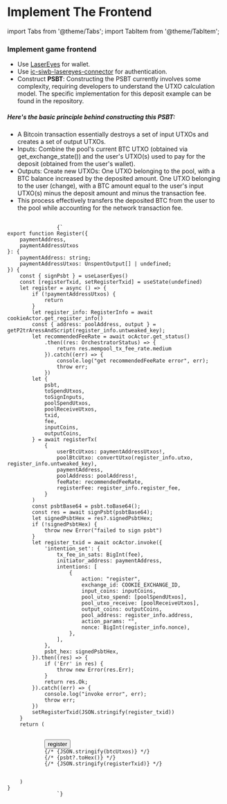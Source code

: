 # Implement The Frontend

import Tabs from '@theme/Tabs';
import TabItem from '@theme/TabItem';

<div style={{ display: 'flex', gap: '20px' }}>
  <div style={{ flex: '1 0 50%' }}>
    <h3>Implement game frontend</h3>
    <ul style={{listStyleType: 'disc', paddingLeft: '20px', margin: '0'}}>
      <li>Use <a href="https://www.npmjs.com/package/@omnisat/lasereyess">LaserEyes</a> for wallet.</li>
      <li>Use <a href="https://www.npmjs.com/package/ic-siwb-lasereyes-connector">ic-siwb-lasereyes-connector</a> for authentication.</li>
      <li>Construct <strong>PSBT</strong>: Constructing the PSBT currently involves some complexity, requiring developers to understand the UTXO calculation model. The specific implementation for this deposit example can be found in the repository.</li>
    </ul>
    <h5 style={{ marginTop: '24px' }}>Here's the basic principle behind constructing this PSBT:</h5>
     <ul style={{listStyleType: 'disc', paddingLeft: '20px', margin: '0'}}>
      <li>A Bitcoin transaction essentially destroys a set of input UTXOs and creates a set of output UTXOs.</li>
      <li>Inputs: Combine the pool's current BTC UTXO (obtained via get_exchange_state()) and the user's UTXO(s) used to pay for the deposit (obtained from the user's wallet).</li>
      <li>Outputs: Create new UTXOs:
One UTXO belonging to the pool, with a BTC balance increased by the deposited amount.
One UTXO belonging to the user (change), with a BTC amount equal to the user's input UTXO(s) minus the deposit amount and minus the transaction fee.</li>
      <li>This process effectively transfers the deposited BTC from the user to the pool while accounting for the network transaction fee.</li>
    </ul>
  </div>

  <div style={{ flex: '1 0 50%' }}>
   <Tabs>
          <TabItem value="register" label="register.tsx" default>
          <pre style={{
              backgroundColor: '#f5f5f5',
              padding: '1rem',
              borderRadius: '4px',
              overflowX: 'auto',
              fontFamily: 'monospace',
              fontSize: '14px',
              lineHeight: '1.5',
              margin: '0'
            }}>
              <code>
                {`
export function Register({
    paymentAddress,
    paymentAddressUtxos
}: {
    paymentAddress: string;
    paymentAddressUtxos: UnspentOutput[] | undefined;
}) {
    const { signPsbt } = useLaserEyes()
    const [registerTxid, setRegisterTxid] = useState<string | undefined>(undefined)
    let register = async () => {
        if (!paymentAddressUtxos) {
            return
        }
        let register_info: RegisterInfo = await cookieActor.get_register_info()
        const { address: poolAddress, output } = getP2trAressAndScript(register_info.untweaked_key);
        let recommendedFeeRate = await ocActor.get_status()
            .then((res: OrchestratorStatus) => {
                return res.mempool_tx_fee_rate.medium
            }).catch((err) => {
                console.log("get recommendedFeeRate error", err);
                throw err;
            })
        let {
            psbt,
            toSpendUtxos,
            toSignInputs,
            poolSpendUtxos,
            poolReceiveUtxos,
            txid,
            fee,
            inputCoins,
            outputCoins,
        } = await registerTx(
            {
                userBtcUtxos: paymentAddressUtxos!,
                poolBtcUtxo: convertUtxo(register_info.utxo, register_info.untweaked_key),
                paymentAddress,
                poolAddress: poolAddress!,
                feeRate: recommendedFeeRate,
                registerFee: register_info.register_fee,
            }
        )
        const psbtBase64 = psbt.toBase64();
        const res = await signPsbt(psbtBase64);
        let signedPsbtHex = res?.signedPsbtHex;
        if (!signedPsbtHex) {
            throw new Error("failed to sign psbt")
        }
        let register_txid = await ocActor.invoke({
            'intention_set': {
                tx_fee_in_sats: BigInt(fee),
                initiator_address: paymentAddress,
                intentions: [
                    {
                        action: "register",
                        exchange_id: COOKIE_EXCHANGE_ID,
                        input_coins: inputCoins,
                        pool_utxo_spend: [poolSpendUtxos],
                        pool_utxo_receive: [poolReceiveUtxos],
                        output_coins: outputCoins,
                        pool_address: register_info.address,
                        action_params: "",
                        nonce: BigInt(register_info.nonce),
                    },
                ],
            },
            psbt_hex: signedPsbtHex,
        }).then((res) => {
            if ('Err' in res) {
                throw new Error(res.Err);
            }
            return res.Ok;
        }).catch((err) => {
            console.log("invoke error", err);
            throw err;
        })
        setRegisterTxid(JSON.stringify(register_txid))
    }
    return (
        <div>
            <Button onClick={register}>register</Button>
            {/* <label>{JSON.stringify(btcUtxos)}</label> */}
            {/* <label>{psbt?.toHex()}</label> */}
            {/* <label>{JSON.stringify(registerTxid)}</label> */}
        </div>
    )
}
                `}
              </code>
            </pre>
          </TabItem>
        </Tabs>
  </div>
</div>